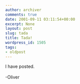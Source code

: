 ```yaml
---
author: archiver
comments: true
date: 2001-09-11 03:11:54+00:00
excerpt: None
layout: post
slug: tada
title: Tada!
wordpress_id: 1505
tags:
- oldpost
---
```


I have posted.<br /><br />-Oliver